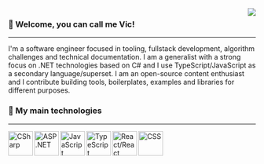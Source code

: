 
  <img src="https://github-readme-stats.vercel.app/api/top-langs/?username=EternalQuasar0206&langs_count=10&layout=compact&theme=dark" align="right">

  <h3>💜 Welcome, you can call me Vic!</h3>
  <hr>
  
  I'm a software engineer focused in tooling, fullstack development, algorithm challenges and technical documentation. I am a generalist with a strong focus on .NET technologies     based on C# and I use TypeScript/JavaScript as a secondary language/superset. I am an open-source content enthusiast and I contribute building tools, boilerplates, examples and libraries for different purposes.

  <h3>🧡 My main technologies</h3>
  <hr>
  <img align="left" alt="CSharp" src="https://www.freeiconspng.com/uploads/c-logo-icon-18.png" width="50">
  <img align="left" alt="ASP.NET" src="https://www.prchecker.info/free-icons/128x128/asp_net_128_px.png" width="50">
  <img align="left" alt="JavaScript" src="https://cdn.icon-icons.com/icons2/2108/PNG/512/javascript_icon_130900.png" width="50">
  <img align="left" alt="TypeScript" src="https://upload.wikimedia.org/wikipedia/commons/thumb/4/4c/Typescript_logo_2020.svg/512px-Typescript_logo_2020.svg.png" width="50">
  <img align="left" alt="React/React Native" src="https://icons-for-free.com/iconfiles/png/512/design+development+facebook+framework+mobile+react+icon-1320165723839064798.png" width="50">
  <img align="left" alt="CSS" src="https://icon-library.com/images/css-icon/css-icon-12.jpg" width="50">
  
  
